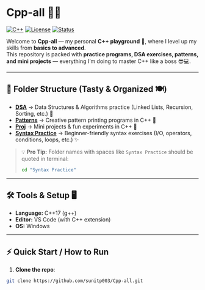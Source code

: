 # Cpp-all 🚀✨

[![C++](https://img.shields.io/badge/Language-C%2B%2B-blue?style=flat-square)](https://isocpp.org/) [![License](https://img.shields.io/badge/License-MIT-green?style=flat-square)](LICENSE) [![Status](https://img.shields.io/badge/Status-Active-brightgreen?style=flat-square)]()

Welcome to **Cpp-all** — my personal **C++ playground** 🎯, where I level up my skills from **basics to advanced**.  
This repository is packed with **practice programs, DSA exercises, patterns, and mini projects** — everything I’m doing to master C++ like a boss 😎💻.

---

## 📂 Folder Structure (Tasty & Organized 🍽️)
- **[DSA](./DSA/)** → Data Structures & Algorithms practice (Linked Lists, Recursion, Sorting, etc.) 🧠  
- **[Patterns](./Patterns/)** → Creative pattern printing programs in C++ 🎨  
- **[Proj](./Proj/)** → Mini projects & fun experiments in C++ 🚀  
- **[Syntax Practice](./Syntax%20Practice/)** → Beginner-friendly syntax exercises (I/O, operators, conditions, loops, etc.) ✨  

> 💡 **Pro Tip:** Folder names with spaces like `Syntax Practice` should be quoted in terminal:  
> ```bash
> cd "Syntax Practice"
> ```

---

## 🛠️ Tools & Setup 🖥️
- **Language:** C++17 (g++)  
- **Editor:** VS Code (with C++ extension)  
- **OS:** Windows  

---

## ⚡ Quick Start / How to Run
1. **Clone the repo**:
```bash
git clone https://github.com/sunitp003/Cpp-all.git
